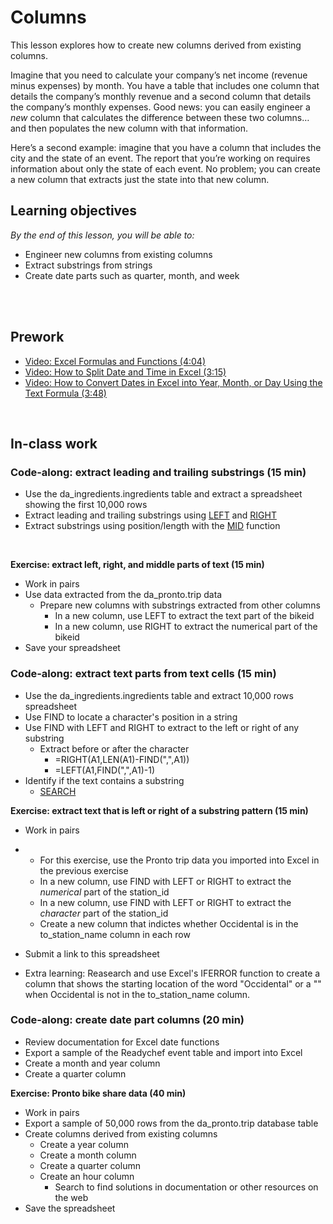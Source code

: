 # Columns

This lesson explores how to create new columns derived from existing columns. 

Imagine that you need to calculate your company’s net income (revenue minus expenses) by month. You have a table that includes one column that details the company’s monthly revenue and a second column that details the company’s monthly expenses. Good news: you can easily engineer a *new* column that calculates the difference between these two columns… and then populates the new column with that information.  

Here’s a second example: imagine that you have a column that includes the city and the state of an event. The report that you’re working on requires information about only the state of each event. No problem; you can create a new column that extracts just the state into that new column. 

## Learning objectives
*By the end of this lesson, you will be able to:*
* Engineer new columns from existing columns
* Extract substrings from strings
* Create date parts such as quarter, month, and week
<br>
<br>

## Prework
* [Video: Excel Formulas and Functions (4:04)](https://www.youtube.com/watch?v=moF8Zy9Fe7E)
* [Video: How to Split Date and Time in Excel (3:15)](https://www.youtube.com/watch?v=-V2W8l8b4bA)
* [Video: How to Convert Dates in Excel into Year, Month, or Day Using the Text Formula (3:48)](https://www.youtube.com/watch?v=yPkFF3eYVkQ)
<br>

## In-class work                     

### Code-along: extract leading and trailing substrings (15 min)
* Use the da_ingredients.ingredients table and extract a spreadsheet showing the first 10,000 rows
* Extract leading and trailing substrings using [LEFT](https://support.office.com/en-us/article/left-leftb-functions-9203d2d2-7960-479b-84c6-1ea52b99640c) and [RIGHT](https://support.office.com/en-us/article/right-rightb-functions-240267ee-9afa-4639-a02b-f19e1786cf2f)
* Extract substrings using position/length with the [MID](https://support.office.com/en-us/article/mid-midb-functions-d5f9e25c-d7d6-472e-b568-4ecb12433028) function
<br>

**Exercise: extract left, right, and middle parts of text (15 min)**
* Work in pairs
* Use data extracted from the da_pronto.trip data
  * Prepare new columns with substrings extracted from other columns
    * In a new column, use LEFT to extract the text part of the bikeid
    * In a new column, use RIGHT to extract the numerical part of the bikeid
* Save your spreadsheet

### Code-along: extract text parts from text cells (15 min)
* Use the da_ingredients.ingredients table and extract 10,000 rows spreadsheet
* Use FIND to locate a character's position in a string
* Use FIND with LEFT and RIGHT to extract to the left or right of any substring
  * Extract before or after the character
    * =RIGHT(A1,LEN(A1)-FIND(",",A1)) 
    * =LEFT(A1,FIND(",",A1)-1)
* Identify if the text contains a substring
  * [SEARCH](https://support.office.com/en-us/article/search-searchb-functions-9ab04538-0e55-4719-a72e-b6f54513b495)

**Exercise: extract text that is left or right of a substring pattern (15 min)**
* Work in pairs
* * For this exercise, use the Pronto trip data you imported into Excel in the previous exercise
  * In a new column, use FIND with LEFT or RIGHT to extract the *numerical* part of the station_id
  * In a new column, use FIND with LEFT or RIGHT to extract the *character* part of the station_id
  * Create a new column that indictes whether Occidental is in the to_station_name column in each row
* Submit a link to this spreadsheet

* Extra learning:  Reasearch and use Excel's IFERROR function to create a column that shows the starting location of the word "Occidental" or a "" when Occidental is not in the to_station_name column.

### Code-along: create date part columns (20 min)
* Review documentation for Excel date functions
* Export a sample of the Readychef event table and import into Excel
* Create a month and year column
* Create a quarter column
    
**Exercise: Pronto bike share data (40 min)**
* Work in pairs
* Export a sample of 50,000 rows from the da_pronto.trip database table 
* Create columns derived from existing columns 
  * Create a year column
  * Create a month column
  * Create a quarter column
  * Create an hour column
    * Search to find solutions in documentation or other resources on the web
* Save the spreadsheet

